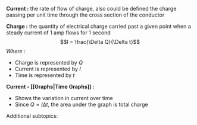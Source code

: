 **Current :** the rate of flow of charge, also could be defined the charge passing per unit time through the cross section of the conductor

**Charge :** the quantity of electrical charge carried past a given point when a steady current of 1 amp flows for 1 second $$I = \frac{\Delta Q}{\Delta t}$$*Where :*
- Charge is represented by $Q$
- Current is represented by $I$
- Time is represented by $t$

**Current - [[Graphs|Time Graphs]] :**
- Shows the variation in current over time
- Since $Q = I\Delta t$, the area under the graph is total charge


Additional subtopics:
```folder-index-content
```